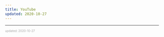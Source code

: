 ```yaml
---
title: YouTube
updated: 2020-10-27
---
```


---

<sup><sub><font color="#a6a6a6">updated: 2020-10-27</font></sub></sup>

